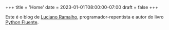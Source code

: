 +++
title = 'Home'
date = 2023-01-01T08:00:00-07:00
draft = false
+++

<!-- begin src: /themes/basico/content/_index.md -->

Este é o blog de [Luciano Ramalho](/tags/bio/), programador-repentista
e autor do livro [Python Fluente](https://pythonfluente.com).


<!-- end src: /themes/basico/content/_index.md -->
